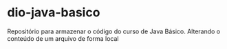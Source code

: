 # dio-java-basico
Repositório para armazenar o código do curso de Java Básico.
Alterando o conteúdo de um arquivo de forma local
